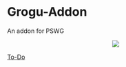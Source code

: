 # Grogu-Addon
An addon for PSWG

<p align="center">
  <img src="https://imgur.com/a/kjhIKlb" />
</p>

[To-Do](https://docs.google.com/document/d/1Ds9LY6d_cfAp6eAwkeu3Kw8s3ffP1ZypxpIE9qMR6aY/edit)
